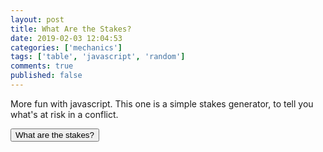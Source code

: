 ```yaml
---
layout: post
title: What Are the Stakes?
date: 2019-02-03 12:04:53
categories: ['mechanics']
tags: ['table', 'javascript', 'random']
comments: true
published: false
---
```


More fun with javascript. This one is a simple stakes generator, to tell you what's at risk in a conflict.

<!--more-->

<script src="{{ site.baseurl }}/js/ran.js" type="text/javascript"></script>
<script>

var a = ['my heart', 'my soul', 'my body', 'my self-esteem', 'my resource', 'my ally']
var b = ['divided', 'stolen', 'attacked', 'conflicted', 'compromised', 'damaged']
var c = ['by', 'by', 'by', 'with', 'for', 'from']
var d = ['creature', 'curse', 'rival', 'love', 'chaos', 'order']

</script>

<button id="getrandomstakes" value="Random" onclick="randomMultiElement('stakes',a,b,c,d);">What are the stakes?</button>

<p><span id="stakes" style="font-size:16px;font-weight:bold;"></span></p>
